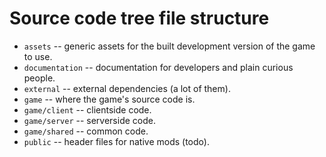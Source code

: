 # Source code tree file structure
* `assets` -- generic assets for the built development version of the game to use.  
* `documentation` -- documentation for developers and plain curious people.  
* `external` -- external dependencies (a lot of them).  
* `game` -- where the game's source code is.  
* `game/client` -- clientside code.  
* `game/server` -- serverside code.  
* `game/shared` -- common code.  
* `public` -- header files for native mods (todo).  
